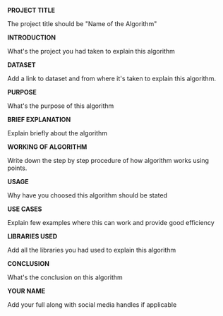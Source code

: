 **PROJECT TITLE**

The project title should be "Name of the Algorithm"

**INTRODUCTION**

What's the project you had taken to explain this algorithm

**DATASET**

Add a link to dataset and from where it's taken to explain this algorithm.

**PURPOSE**

What's the purpose of this algorithm

**BRIEF EXPLANATION**

Explain briefly about the algorithm

**WORKING OF ALGORITHM**

Write down the step by step procedure of how algorithm works using points.

**USAGE**

Why have you choosed this algorithm should be stated

**USE CASES**

Explain few examples where this can work and provide good efficiency

**LIBRARIES USED**

Add all the libraries you had used to explain this algorithm

**CONCLUSION**

What's the conclusion on this algorithm

**YOUR NAME**

Add your full along with social media handles if applicable

